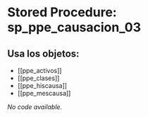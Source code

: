 # Stored Procedure: sp_ppe_causacion_03

## Usa los objetos:
- [[ppe_activos]]
- [[ppe_clases]]
- [[ppe_hiscausa]]
- [[ppe_mescausa]]

*No code available.*
